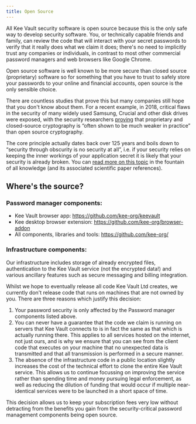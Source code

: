 ```yaml
---
title: Open Source
---
```


All Kee Vault security software is open source because this is the only safe way to develop security software. You, or technically capable friends and family, can review the code that will interact with your secret passwords to verify that it really does what we claim it does; there's no need to implicitly trust any companies or individuals, in contrast to most other commercial password managers and web browsers like Google Chrome.

Open source software is well known to be more secure than closed source (proprietary) software so for something that you have to trust to safely store your passwords to your online and financial accounts, open source is the only sensible choice.

There are countless studies that prove this but many companies still hope that you don't know about them. For a recent example, in 2018, critical flaws in the security of many widely used Samsung, Crucial and other disk drives were exposed, with the security researchers [proving](https://techcrunch.com/2018/11/05/crucial-samsung-solid-state-drives-busted-encryption/) that proprietary and closed-source cryptography is “often shown to be much weaker in practice” than open source cryptography.

<p>The core principle actually dates back over 125 years and boils down to “security through obscurity is no security at all”, i.e. if your security relies on keeping the inner workings of your application secret it is likely that your security is already broken. You can <a href="https://en.wikipedia.org/wiki/Kerckhoffs%27_principle">read more on this topic</a> in the fountain of all knowledge (and its associated scientific paper references).</p>

## Where's the source?

### Password manager components:

* Kee Vault browser app: https://github.com/kee-org/keevault
* Kee desktop browser extension: https://github.com/kee-org/browser-addon
* All components, libraries and tools: https://github.com/kee-org/

### Infrastructure components:

Our infrastructure includes storage of already encrypted files, authentication to the Kee Vault service (not the encrypted data!) and various ancillary features such as secure messaging and billing integration.

Whilst we hope to eventually release all code Kee Vault Ltd creates, we currently don't release code that runs on machines that are not owned by you. There are three reasons which justify this decision:

1. Your password security is only affected by the Password manager components listed above.
2. You can never have a guarantee that the code we claim is running on servers that Kee Vault connects to is in fact the same as that which is actually running there. This applies to all services hosted on the internet, not just ours, and is why we ensure that you can see from the client code that executes on your machine that no unexpected data is transmitted and that all transmission is performed in a secure manner.
3. The absence of the infrastructure code in a public location slightly increases the cost of the technical effort to clone the entire Kee Vault service. This allows us to continue focussing on improving the service rather than spending time and money pursuing legal enforcement, as well as reducing the dilution of funding that would occur if multiple near-identical services were to be launched in a short space of time.

This decision allows us to keep your subscription fees very low without detracting from the benefits you gain from the security-critical password management components being open source.
